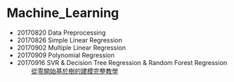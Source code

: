 # Machine_Learning
+ 20170820 Data Preprocessing
+ 20170826 Simple Linear Regression  
+ 20170902 Multiple Linear Regression
+ 20170909 Polynomial Regression
+ 20170916 SVR & Decision Tree Regression & Random Forest Regression
          [從零開始基於樹的建模完整教學](https://kknews.cc/news/rgmb3x.html)
